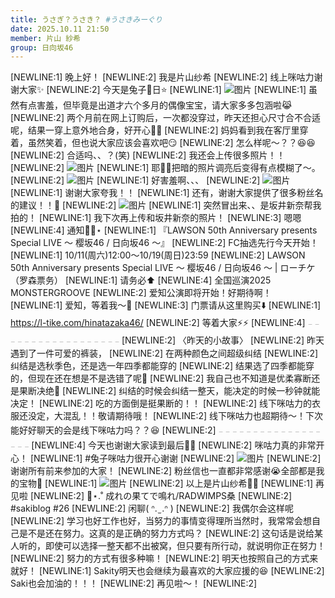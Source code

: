 ```yaml
---
title: うさぎ？うさき？ #うさきみーぐり
date: 2025.10.11 21:50
member: 片山 紗希
group: 日向坂46
---
```


[NEWLINE:1]
晚上好！
[NEWLINE:2]
我是片山纱希
[NEWLINE:2]
线上咪咕力谢谢大家✨
[NEWLINE:2]
今天是兔子🐰日⭐️
[NEWLINE:1]
![图片](https://cdn.hinatazaka46.com/files/14/diary/official/member/moblog/202510/mobghN8SC.jpg)
[NEWLINE:1]
虽然有点害羞，但毕竟是出道才六个多月的偶像宝宝，请大家多多包涵啦😹
[NEWLINE:2]
两个月前在网上订购后，一次都没穿过，昨天还担心尺寸合不合适呢，结果一穿上意外地合身，好开心✌🏻
[NEWLINE:2]
妈妈看到我在客厅里穿着，虽然笑着，但也说大家应该会喜欢吧😏
[NEWLINE:2]
怎么样呢〜？？😆😆
[NEWLINE:2]
合适吗、、？(笑)
[NEWLINE:2]
我还会上传很多照片！！
[NEWLINE:2]
![图片](https://cdn.hinatazaka46.com/files/14/diary/official/member/moblog/202510/mobtB3LPy.jpg)
[NEWLINE:1]
耶✌🏻把暗的照片调亮后变得有点模糊了〜。
[NEWLINE:2]
![图片](https://cdn.hinatazaka46.com/files/14/diary/official/member/moblog/202510/mobMdgXyK.jpg)
[NEWLINE:1]
好害羞啊、、、
[NEWLINE:2]
![图片](https://cdn.hinatazaka46.com/files/14/diary/official/member/moblog/202510/mobEwlTr5.jpg)
[NEWLINE:1]
谢谢大家夸我！！
[NEWLINE:1]
还有，谢谢大家提供了很多粉丝名的建议！！🩵
[NEWLINE:2]
![图片](https://cdn.hinatazaka46.com/files/14/diary/official/member/moblog/202510/mobe07kOf.jpg)
[NEWLINE:1]
突然冒出来、、是坂井新奈帮我拍的！
[NEWLINE:1]
我下次再上传和坂井新奈的照片！
[NEWLINE:3]
嗯嗯
[NEWLINE:4]
通知⋆͛📢⋆
[NEWLINE:1]
『LAWSON 50th Anniversary presents Special LIVE ～ 樱坂46 / 日向坂46 ～』
[NEWLINE:2]
FC抽选先行今天开始！
[NEWLINE:1]
10/11(周六)12:00～10/19(周日)23:59
[NEWLINE:2]
LAWSON 50th Anniversary presents Special LIVE ～ 樱坂46 / 日向坂46 ～ | ローチケ（罗森票务）
[NEWLINE:1]
请务必⬆️
[NEWLINE:4]
全国巡演2025 MONSTERGROOVE
[NEWLINE:2]
爱知公演即将开始！好期待啊！
[NEWLINE:1]
爱知，等着我〜💖
[NEWLINE:3]
门票请从这里购买⬇️
[NEWLINE:1]
https://l-tike.com/hinatazaka46/
[NEWLINE:2]
等着大家⚡️⚡️
[NEWLINE:4]
𓐄 𓐄 𓐄 𓐄 𓐄 𓐄 𓐄 𓐄 𓐄 𓐄 𓐄 𓐄 𓐄 𓐄 𓐄 𓐄 𓐄 𓐄
[NEWLINE:2]
〈昨天的小故事〉
[NEWLINE:2]
昨天遇到了一件可爱的裤装，
[NEWLINE:2]
在两种颜色之间超级纠结
[NEWLINE:2]
纠结是选秋季色，还是选一年四季都能穿的
[NEWLINE:2]
结果选了四季都能穿的，但现在还在想是不是选错了呢🤔
[NEWLINE:2]
我自己也不知道是优柔寡断还是果断决绝😤
[NEWLINE:2]
纠结的时候会纠结一整天，能决定的时候一秒钟就能决定！
[NEWLINE:2]
吃的方面倒是挺果断的！！
[NEWLINE:2]
线下咪咕力的衣服还没定，大混乱！！敬请期待哦！
[NEWLINE:2]
线下咪咕力也超期待〜！下次能好好聊天的会是线下咪咕力吗？？😆
[NEWLINE:2]
𓐄 𓐄 𓐄 𓐄 𓐄 𓐄 𓐄 𓐄 𓐄 𓐄 𓐄 𓐄 𓐄 𓐄 𓐄 𓐄 𓐄 𓐄
[NEWLINE:4]
今天也谢谢大家读到最后🫶🏻
[NEWLINE:2]
咪咕力真的非常开心！
[NEWLINE:1]
#兔子咪咕力很开心谢谢
[NEWLINE:2]
![图片](https://cdn.hinatazaka46.com/files/14/diary/official/member/moblog/202510/mobIhDdIh.jpg)
[NEWLINE:2]
谢谢所有前来参加的大家！
[NEWLINE:2]
粉丝信也一直都非常感谢😭全部都是我的宝物💎
[NEWLINE:1]
![图片](https://cdn.hinatazaka46.com/files/14/diary/official/member/moblog/202510/mob327Lo1.jpg)
[NEWLINE:2]
以上是片山纱希🐰🩵
[NEWLINE:1]
再见啦
[NEWLINE:2]
📼⋆.˚ 成れの果てで鳴れ/RADWIMPS桑
[NEWLINE:2]
#sakiblog #26
[NEWLINE:2]
闲聊( ᐢ. ̫ .ᐢ )
[NEWLINE:2]
我偶尔会这样呢
[NEWLINE:2]
学习也好工作也好，当努力的事情变得理所当然时，我常常会想自己是不是还在努力。这真的是正确的努力方式吗？
[NEWLINE:2]
这句话是说给某人听的，即使可以选择一整天都不出被窝，但只要有所行动，就说明你正在努力！
[NEWLINE:2]
努力的方式有很多种嘛！
[NEWLINE:2]
明天也按照自己的方式来就好！
[NEWLINE:1]
Sakity明天也会继续为最喜欢的大家应援的😆
[NEWLINE:2]
Saki也会加油的！！！
[NEWLINE:2]
再见啦〜！
[NEWLINE:2]